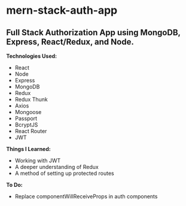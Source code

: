 # mern-stack-auth-app
<h2>Full Stack Authorization App using MongoDB, Express, React/Redux, and Node.</h2>

<strong>Technologies Used:</strong>
 - React
 - Node
 - Express
 - MongoDB
 - Redux
 - Redux Thunk
 - Axios
 - Mongoose
 - Passport
 - BcryptJS
 - React Router
 - JWT

<strong>Things I Learned:</strong>
 - Working with JWT
 - A deeper understanding of Redux
 - A method of setting up protected routes

<strong>To Do:</strong>
 - Replace componentWillReceiveProps in auth components